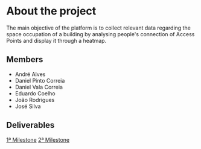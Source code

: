 # About the project
The main objective of the platform is to collect relevant data regarding the space occupation of a building by analysing people's connection of Access Points and display it through a heatmap.

## Members
* André Alves
* Daniel Pinto Correia
* Daniel Vala Correia
* Eduardo Coelho
* João Rodrigues
* José Silva

## Deliverables
[1ª Milestone](https://drive.google.com/drive/folders/1ui5JUDKvUQzvemhmkXPYmUQ11mHcvJb5?usp=sharing)
[2ª Milestone](https://drive.google.com/drive/folders/1YTNcLXoJ-0og5_xqW3ImnwR_Sfl7_zsJ?usp=sharing)
